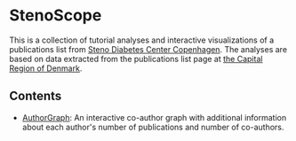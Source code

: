 # StenoScope

This is a collection of tutorial analyses and interactive visualizations of a publications list from [Steno Diabetes Center Copenhagen](https://www.sdcc.dk/english/Pages/default.aspx). The analyses are based on data extracted from the publications list page at [the Capital Region of Denmark](https://research.regionh.dk/en/publications/search.html?search=&organisationName=Steno%20Diabetes%20Center%20Copenhagen&publicationYearsFrom=2021&journalName=&organisations=49636648&publicationstatus=published&publicationcategory=33079909&peerreview=true&language=%20&publicationYearsTo=2021&type=%2Fdk%2Fatira%2Fpure%2Fresearchoutput%2Fresearchoutputtypes%2Fcontributiontojournal%2F%25&uri=&pageSize=500&page=0).

## Contents
- [AuthorGraph](AuthorGraph): An interactive co-author graph with additional information about each author's number of publications and number of co-authors.
